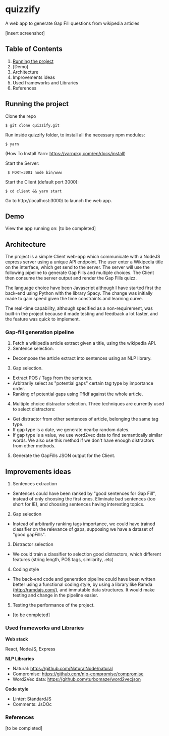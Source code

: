 # quizzify
A web app to generate Gap Fill questions from wikipedia articles

[insert screenshot]

## Table of Contents
1. [Running the project](#running)
2. [Demo]
3. Architecture
4. Improvements ideas
5. Used frameworks and Libraries
6. References

## Running the project <a name="running"></a>

Clone the repo

```$ git clone quizzify.git ```

Run inside quizzify folder, to install all the necessary npm modules:

```$ yarn ```

(How To Install Yarn: https://yarnpkg.com/en/docs/install)

Start the Server:

``` $ PORT=3001 node bin/www```

Start the Client (default port 3000):

```$ cd client && yarn start```

Go to http://localhost:3000/ to launch the web app.



## Demo

View the app running on:
[to be completed]

## Architecture

The project is a simple Client web-app which communicate with a NodeJS express server using a unique API endpoint.
The user enter a Wikipedia title on the interface, which get send to the server. The server will use the following pipeline to generate Gap Fills and multiple choices. The Client then consume the server output and render the Gap Fills quizz.

The language choice have been Javascript although I have started first the back-end using Python with the library Spacy. The change was initially made to gain speed given the time constraints and learning curve.

The real-time capability, although specified as a non-requirement, was built-in the project because it made testing and feedback a lot faster, and the feature was quick to implement.

### Gap-fill generation pipeline

1. Fetch a wikipedia article extract given a title, using the wikipedia API.
2. Sentence selection.
  - Decompose the article extract into sentences using an NLP library.
3. Gap selection.
  - Extract POS / Tags from the sentence.
  - Arbitrarily select as "potential gaps" certain tag type by importance order.
  - Ranking of potential gaps using TfIdf against the whole article.
4. Multiple choice distractor selection. Three techniques are currently used to select distractors:
  - Get distractor from other sentences of article, belonging the same tag type.
  - If gap type is a date, we generate nearby random dates.
  - If gap type is a value, we use word2vec data to find semantically similar words. We also use this method if we don't have enough distractors from other methods.
5. Generate the GapFills JSON output for the Client.



## Improvements ideas

1. Sentences extraction
  * Sentences could have been ranked by "good sentences for Gap Fill", instead of only choosing the first ones. Eliminate bad sentences (too short for IE), and choosing sentences having interesting topics.
2. Gap selection
  * Instead of arbitrarily ranking tags importance, we could have trained classifier on the relevance of gaps, supposing we have a dataset of "good gapFills".
3. Distractor selection
  * We could train a classifier to selection good distractors, which different features (string length, POS tags, similarity, .etc)
4. Coding style
  * The back-end code and generation pipeline could have been written better using a functional coding style, by using a library like Ramda (http://ramdajs.com/), and immutable data structures. It would make testing and change in the pipeline easier.
5. Testing the performance of the project.
  * [to be completed]



### Used frameworks and Libraries

**Web stack**

React, NodeJS, Express

**NLP Libraries**

* Natural: https://github.com/NaturalNode/natural
* Compromise: https://github.com/nlp-compromise/compromise
* Word2Vec data: https://github.com/turbomaze/word2vecjson

**Code style**

* Linter: StandardJS
* Comments: JsDOc


### References


[to be completed]
